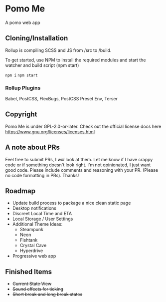 # Pomo Me

A pomo web app

## Cloning/Installation

Rollup is compiling SCSS and JS from /src to /build.

To get started, use NPM to install the required modules and start the watcher and build script (npm start)

<code>npm i</code>
<code>npm start</code>

### Rollup Plugins

Babel, PostCSS, FlexBugs, PostCSS Preset Env, Terser

## Copyright

Pomo Me is under GPL-2.0-or-later. Check out the official license docs here https://www.gnu.org/licenses/licenses.html

## A note about PRs

Feel free to submit PRs, I <i>will</i> look at them. Let me know if I have crappy code or if something doesn't look right. I'm not opinionated, I just want good code. Please include comments and reasoning with your PR. (Please no code formatting in PRs). Thanks!

## Roadmap

<ul>
<li>Update build process to package a nice clean static page</li>
<li>Desktop notifications</li>
<li>Discreet Local Time and ETA</li>
<li>Local Storage / User Settings</li>
<li>Additional Theme Ideas:
<ul>
<li>Steampunk</li>
<li>Neon</li>
<li>Fishtank</li>
<li>Crystal Cave</li>
<li>Hyperdrive</li>
</ul>
</li>
<li>Progressive web app</li>
</ul>

## Finished Items

<ul>
<li><s>Current State View</s></li>
<li><s>Sound effects for ticking</s></li>
<li><s>Short break and long break states</s></li>
</ul>
